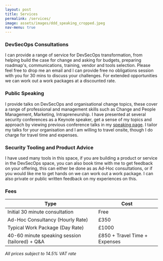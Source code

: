 ```yaml
---
layout: post
title: Services
permalink: /services/
image: assets/images/ddd_speaking_cropped.jpeg
nav-menu: true
---
```


### DevSecOps Consultations

I can provide a range of service for DevSecOps transformation, from helping build the case for change and asking for budgets, preparing roadmap's, communications, training, vendor and tools selection. Please feel free to drop me an email and I can provide free no obligations session with you for 30 mins to discuss your challenges. For extended opportunities we can work out a work packages at a discounted rate.

### Public Speaking

I provide talks on DevSecOps and organisational change topics, these cover a range of professional and management skills such as Change and People Management, Marketing, Intrapreneurship. I have presented at several security conferences as a Keynote speaker, get a sense of my topics and approach by viewing previous conference talks in my [speaking page](/speaking/). I tailor my talks for your organisation and I am willing to travel onsite, though I do charge for travel time and expenses.

### Security Tooling and Product Advice

I have used many tools in this space, if you are building a product or service in the DevSecOps space, you can also book time with me to get feedback on your offering, this can either be done as as Ad-Hoc consultations, or if you would like me to get hands on we can work out a work package. I can also private or public written feedback on my experiences on this.

### Fees

| Type | Cost |
| --- | --- |
| Initial 30 minute consultation | Free |
| Ad-Hoc Consultancy (Hourly Rate) | £350 |
| Typical Work Package (Day Rate) | £1000 |
| 40-60 minute speaking session (tailored) + Q&A | £850 + Travel Time + Expenses |

<i>All prices subject to 14.5% VAT rate</i>